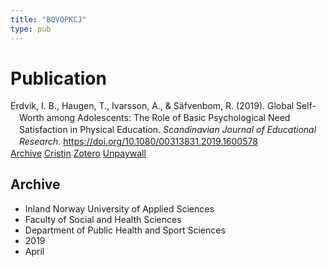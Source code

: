 ```yaml
---
title: "BQVQPKCJ"
type: pub
---
```

<h1>Publication</h1>
<article id="csl-bib-container-BQVQPKCJ" class="csl-bib-container">
  <div class="csl-bib-body" style="line-height: 1.35; padding-left: 1em; text-indent:-1em;">
  <div class="csl-entry">Erdvik, I. B., Haugen, T., Ivarsson, A., &amp; S&#xE4;fvenbom, R. (2019). Global Self-Worth among Adolescents: The Role of Basic Psychological Need Satisfaction in Physical Education. <i>Scandinavian Journal of Educational Research</i>. <a href="https://doi.org/10.1080/00313831.2019.1600578">https://doi.org/10.1080/00313831.2019.1600578</a></div>
</div>
  <div class="csl-bib-buttons">
    <a href="#taxonomy-article-BQVQPKCJ" class="csl-bib-button">Archive</a>
    <a href alt="Cristin URL" class="csl-bib-button">Cristin</a>
    <a href alt="Zotero URL" class="csl-bib-button">Zotero</a>
    <a href="https://www.tandfonline.com/doi/pdf/10.1080/00313831.2019.1600578?needAccess=true" class="csl-bib-button">Unpaywall</a>
  </div>
  <div id="csl-bib-meta-container-BQVQPKCJ"></div>
</article>
<div id="csl-bib-meta-BQVQPKCJ" class="csl-bib-meta">
  <article id="taxonomy-article-BQVQPKCJ" class="taxonomy-article">
    <h1>Archive</h1>
    <ul>
      <li>Inland Norway University of Applied Sciences</li>
      <li>Faculty of Social and Health Sciences</li>
      <li>Department of Public Health and Sport Sciences</li>
      <li>2019</li>
      <li>April</li>
    </ul>
  </article>
</div>
